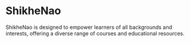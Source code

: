 # ShikheNao
ShikheNao is designed to empower learners of all backgrounds and interests, offering a diverse range of courses and educational resources.
